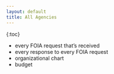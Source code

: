 ```yaml
---
layout: default
title: All Agencies
---
```


{:toc}

* every FOIA request that’s received
* every response to every FOIA request
* organizational chart
* budget



